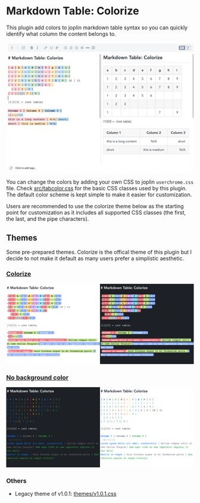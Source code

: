 # Markdown Table: Colorize

This plugin add colors to joplin markdown table syntax so you can quickly identify what column the content belongs to. 

![Preview v1.1.0](https://raw.githubusercontent.com/hieuthi/joplin-plugin-markdown-table-colorize/main/docs/preview-v1.1.0.png)

You can change the colors by adding your own CSS to joplin `userchrome.css` file.
Check [src/tabcolor.css](https://raw.githubusercontent.com/hieuthi/joplin-plugin-markdown-table-colorize/main/src/tabcolor.css) for the basic CSS classes used by this plugin. The default color scheme is kept simple to make it easier for customization.

Users are recommended to use the colorize theme below as the starting point for customization as it includes all supported CSS classes (the first, the last, and the pipe characters).

## Themes

Some pre-prepared themes. Colorize is the offical theme of this plugin but I decide to not make it default as many users prefer a simplistic aesthetic.

### [Colorize](https://raw.githubusercontent.com/hieuthi/joplin-plugin-markdown-table-colorize/main/themes/colorize.css)

![Colorize](https://raw.githubusercontent.com/hieuthi/joplin-plugin-markdown-table-colorize/main/docs/theme-colorize.png)

### [No background color](https://raw.githubusercontent.com/hieuthi/joplin-plugin-markdown-table-colorize/main/themes/nobackground.css)

![No background color](https://raw.githubusercontent.com/hieuthi/joplin-plugin-markdown-table-colorize/main/docs/theme-nobackground.png)

### Others
- Legacy theme of v1.0.1: [themes/v1.0.1.css](https://raw.githubusercontent.com/hieuthi/joplin-plugin-markdown-table-colorize/main/themes/v1.0.1.css)

